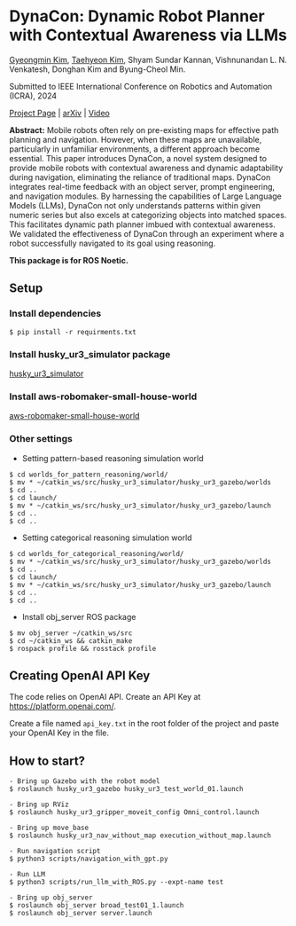 # **DynaCon: Dynamic Robot Planner with Contextual Awareness via LLMs**

[Gyeongmin Kim](https://github.com/gmkim97), [Taehyeon Kim](https://github.com/QualiaT), Shyam Sundar Kannan, Vishnunandan L. N. Venkatesh, Donghan Kim and Byung-Cheol Min.

Submitted to IEEE International Conference on Robotics and Automation (ICRA), 2024

[Project Page](https://sites.google.com/view/dynacon) | [arXiv](https://arxiv.org/abs/2309.16031) | [Video](https://www.youtube.com/watch?v=Yo8SWcJYCLU)

**Abstract:** Mobile robots often rely on pre-existing maps for effective path planning and navigation. However, when these maps are unavailable, particularly in unfamiliar environments, a different approach become essential. This paper introduces DynaCon, a novel system designed to provide mobile robots with contextual awareness and dynamic adaptability during navigation, eliminating the reliance of traditional maps. DynaCon integrates real-time feedback with an object server, prompt engineering, and navigation modules. By harnessing the capabilities of Large Language Models (LLMs), DynaCon not only understands patterns within given numeric series but also excels at categorizing objects into matched spaces. This facilitates dynamic path planner imbued with contextual awareness. We validated the effectiveness of DynaCon through an experiment where a robot successfully navigated to its goal using reasoning.

**This package is for ROS Noetic.**

## Setup
### Install dependencies
```
$ pip install -r requirments.txt
```

### Install husky_ur3_simulator package
[husky_ur3_simulator](https://github.com/QualiaT/husky_ur3_simulator)

### Install aws-robomaker-small-house-world
[aws-robomaker-small-house-world](https://github.com/aws-robotics/aws-robomaker-small-house-world)

### Other settings
- Setting pattern-based reasoning simulation world
```
$ cd worlds_for_pattern_reasoning/world/
$ mv * ~/catkin_ws/src/husky_ur3_simulator/husky_ur3_gazebo/worlds
$ cd ..
$ cd launch/
$ mv * ~/catkin_ws/src/husky_ur3_simulator/husky_ur3_gazebo/launch
$ cd ..
$ cd ..
```

- Setting categorical reasoning simulation world
```
$ cd worlds_for_categorical_reasoning/world/
$ mv * ~/catkin_ws/src/husky_ur3_simulator/husky_ur3_gazebo/worlds
$ cd ..
$ cd launch/
$ mv * ~/catkin_ws/src/husky_ur3_simulator/husky_ur3_gazebo/launch
$ cd ..
$ cd ..
```

- Install obj_server ROS package
```
$ mv obj_server ~/catkin_ws/src
$ cd ~/catkin_ws && catkin_make
$ rospack profile && rosstack profile
```

## Creating OpenAI API Key
The code relies on OpenAI API. Create an API Key at https://platform.openai.com/.

Create a file named ```api_key.txt``` in the root folder of the project and paste your OpenAI Key in the file. 

## How to start?

```
- Bring up Gazebo with the robot model
$ roslaunch husky_ur3_gazebo husky_ur3_test_world_01.launch

- Bring up RViz
$ roslaunch husky_ur3_gripper_moveit_config Omni_control.launch

- Bring up move_base
$ roslaunch husky_ur3_nav_without_map execution_without_map.launch

- Run navigation script
$ python3 scripts/navigation_with_gpt.py

- Run LLM
$ python3 scripts/run_llm_with_ROS.py --expt-name test

- Bring up obj_server
$ roslaunch obj_server broad_test01_1.launch
$ roslaunch obj_server server.launch
```

